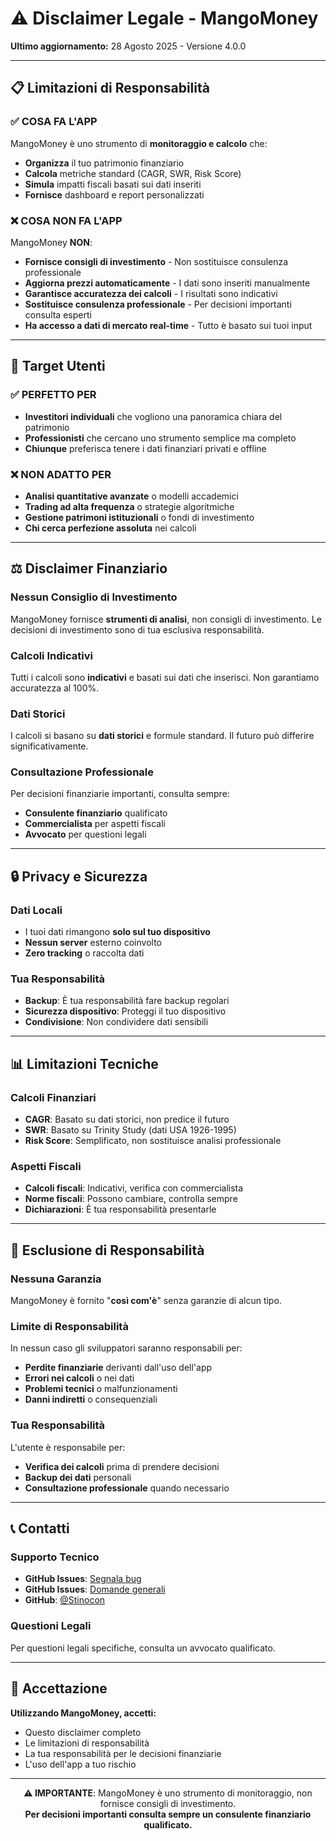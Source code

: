 # ⚠️ Disclaimer Legale - MangoMoney

**Ultimo aggiornamento:** 28 Agosto 2025 - Versione 4.0.0

---

## 📋 Limitazioni di Responsabilità

### **✅ COSA FA L'APP**
MangoMoney è uno strumento di **monitoraggio e calcolo** che:

- **Organizza** il tuo patrimonio finanziario
- **Calcola** metriche standard (CAGR, SWR, Risk Score)
- **Simula** impatti fiscali basati sui dati inseriti
- **Fornisce** dashboard e report personalizzati

### **❌ COSA NON FA L'APP**
MangoMoney **NON**:

- **Fornisce consigli di investimento** - Non sostituisce consulenza professionale
- **Aggiorna prezzi automaticamente** - I dati sono inseriti manualmente
- **Garantisce accuratezza dei calcoli** - I risultati sono indicativi
- **Sostituisce consulenza professionale** - Per decisioni importanti consulta esperti
- **Ha accesso a dati di mercato real-time** - Tutto è basato sui tuoi input

---

## 🎯 Target Utenti

### **✅ PERFETTO PER**
- **Investitori individuali** che vogliono una panoramica chiara del patrimonio
- **Professionisti** che cercano uno strumento semplice ma completo
- **Chiunque** preferisca tenere i dati finanziari privati e offline

### **❌ NON ADATTO PER**
- **Analisi quantitative avanzate** o modelli accademici
- **Trading ad alta frequenza** o strategie algoritmiche
- **Gestione patrimoni istituzionali** o fondi di investimento
- **Chi cerca perfezione assoluta** nei calcoli

---

## ⚖️ Disclaimer Finanziario

### **Nessun Consiglio di Investimento**
MangoMoney fornisce **strumenti di analisi**, non consigli di investimento. Le decisioni di investimento sono di tua esclusiva responsabilità.

### **Calcoli Indicativi**
Tutti i calcoli sono **indicativi** e basati sui dati che inserisci. Non garantiamo accuratezza al 100%.

### **Dati Storici**
I calcoli si basano su **dati storici** e formule standard. Il futuro può differire significativamente.

### **Consultazione Professionale**
Per decisioni finanziarie importanti, consulta sempre:
- **Consulente finanziario** qualificato
- **Commercialista** per aspetti fiscali
- **Avvocato** per questioni legali

---

## 🔒 Privacy e Sicurezza

### **Dati Locali**
- I tuoi dati rimangono **solo sul tuo dispositivo**
- **Nessun server** esterno coinvolto
- **Zero tracking** o raccolta dati

### **Tua Responsabilità**
- **Backup**: È tua responsabilità fare backup regolari
- **Sicurezza dispositivo**: Proteggi il tuo dispositivo
- **Condivisione**: Non condividere dati sensibili

---

## 📊 Limitazioni Tecniche

### **Calcoli Finanziari**
- **CAGR**: Basato su dati storici, non predice il futuro
- **SWR**: Basato su Trinity Study (dati USA 1926-1995)
- **Risk Score**: Semplificato, non sostituisce analisi professionale

### **Aspetti Fiscali**
- **Calcoli fiscali**: Indicativi, verifica con commercialista
- **Norme fiscali**: Possono cambiare, controlla sempre
- **Dichiarazioni**: È tua responsabilità presentarle

---

## 🚨 Esclusione di Responsabilità

### **Nessuna Garanzia**
MangoMoney è fornito "**così com'è**" senza garanzie di alcun tipo.

### **Limite di Responsabilità**
In nessun caso gli sviluppatori saranno responsabili per:
- **Perdite finanziarie** derivanti dall'uso dell'app
- **Errori nei calcoli** o nei dati
- **Problemi tecnici** o malfunzionamenti
- **Danni indiretti** o consequenziali

### **Tua Responsabilità**
L'utente è responsabile per:
- **Verifica dei calcoli** prima di prendere decisioni
- **Backup dei dati** personali
- **Consultazione professionale** quando necessario

---

## 📞 Contatti

### **Supporto Tecnico**
- **GitHub Issues**: [Segnala bug](https://github.com/Stinocon/MangoMoney/issues)
- **GitHub Issues**: [Domande generali](https://github.com/Stinocon/MangoMoney/issues)
- **GitHub**: [@Stinocon](https://github.com/Stinocon)

### **Questioni Legali**
Per questioni legali specifiche, consulta un avvocato qualificato.

---

## 📜 Accettazione

**Utilizzando MangoMoney, accetti:**
- Questo disclaimer completo
- Le limitazioni di responsabilità
- La tua responsabilità per le decisioni finanziarie
- L'uso dell'app a tuo rischio

---

<div align="center">

**⚠️ IMPORTANTE**: MangoMoney è uno strumento di monitoraggio, non fornisce consigli di investimento.  
**Per decisioni importanti consulta sempre un consulente finanziario qualificato.**

</div>
